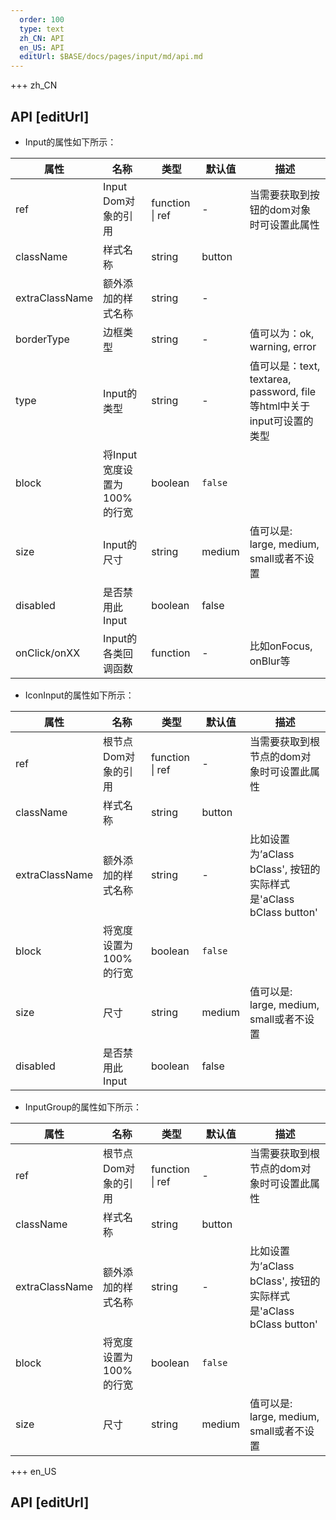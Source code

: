 ```yaml
---   
  order: 100
  type: text
  zh_CN: API
  en_US: API
  editUrl: $BASE/docs/pages/input/md/api.md
---      
```


+++  zh_CN
## API [editUrl]    
* Input的属性如下所示：

| 属性 | 名称 | 类型 | 默认值 | 描述 |
| --- | --- | --- | --- | --- |
| ref | Input Dom对象的引用 | function \| ref | - | 当需要获取到按钮的dom对象时可设置此属性 |
| className | 样式名称 | string | button |  |
| extraClassName | 额外添加的样式名称 | string | - |  |
| borderType | 边框类型 | string | - | 值可以为：ok, warning, error |
| type | Input的类型 | string | - | 值可以是：text, textarea, password, file等html中关于input可设置的类型 |
| block | 将Input宽度设置为100%的行宽 | boolean | `false` |  |
| size | Input的尺寸 | string | medium | 值可以是: large, medium, small或者不设置 |
| disabled | 是否禁用此Input | boolean | false |  |
| onClick/onXX | Input的各类回调函数 | function | - | 比如onFocus, onBlur等 |


* IconInput的属性如下所示：

| 属性 | 名称 | 类型 | 默认值 | 描述 |
| --- | --- | --- | --- | --- |
| ref | 根节点Dom对象的引用 | function \| ref | - | 当需要获取到根节点的dom对象时可设置此属性 |
| className | 样式名称 | string | button |  |
| extraClassName | 额外添加的样式名称 | string | - | 比如设置为’aClass bClass', 按钮的实际样式是'aClass bClass button' |
| block | 将宽度设置为100%的行宽 | boolean | `false` |  |
| size | 尺寸 | string | medium | 值可以是: large, medium, small或者不设置 |
| disabled | 是否禁用此Input | boolean | false |  |


* InputGroup的属性如下所示：

| 属性 | 名称 | 类型 | 默认值 | 描述 |
| --- | --- | --- | --- | --- |
| ref | 根节点Dom对象的引用 | function \| ref | - | 当需要获取到根节点的dom对象时可设置此属性 |
| className | 样式名称 | string | button |  |
| extraClassName | 额外添加的样式名称 | string | - | 比如设置为’aClass bClass', 按钮的实际样式是'aClass bClass button' |
| block | 将宽度设置为100%的行宽 | boolean | `false` |  |
| size | 尺寸 | string | medium | 值可以是: large, medium, small或者不设置 |


+++ en_US
## API [editUrl]     

